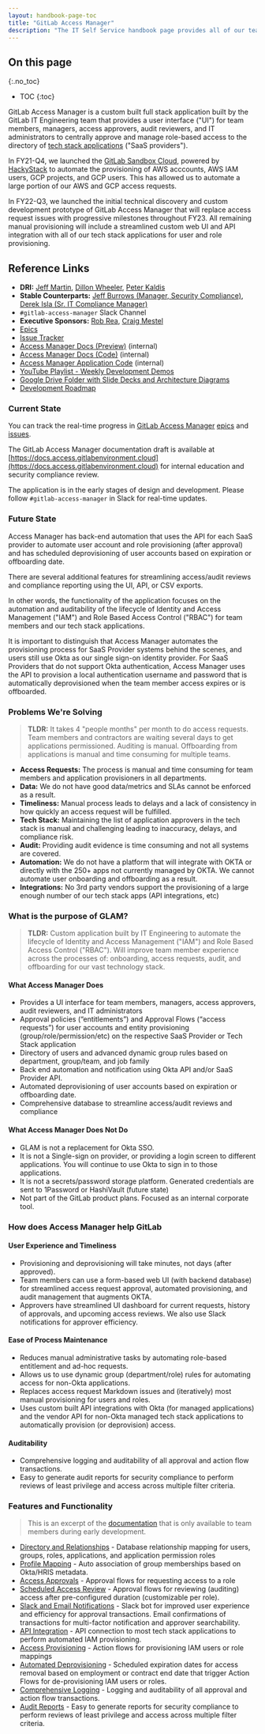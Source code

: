 ```yaml
---
layout: handbook-page-toc
title: "GitLab Access Manager"
description: "The IT Self Service handbook page provides all of our team members easy access to all of the processes and solutions for IT related services."
---
```


## On this page
{:.no_toc}

- TOC
{:toc}

GitLab Access Manager is a custom built full stack application built by the GitLab IT Engineering team that provides a user interface ("UI") for team members, managers, access approvers, audit reviewers, and IT administrators to centrally approve and manage role-based access to the directory of [tech stack applications](/handbook/business-technology/tech-stack-applications/) ("SaaS providers").

In FY21-Q4, we launched the [GitLab Sandbox Cloud](/handbook/infrastructure-standards/realms/sandbox/), powered by [HackyStack](https://gitlab.com/hackystack/hackystack-portal) to automate the provisioning of AWS acccounts, AWS IAM users, GCP projects, and GCP users. This has allowed us to automate a large portion of our AWS and GCP access requests.

In FY22-Q3, we launched the initial technical discovery and custom development prototype of GitLab Access Manager that will replace access request issues with progressive milestones throughout FY23. All remaining manual provisioning will include a streamlined custom web UI and API integration with all of our tech stack applications for user and role provisioning.

## Reference Links

* **DRI:** [Jeff Martin](/company/team/#jeffersonmartin), [Dillon Wheeler](/company/team/#dillonwheeler), [Peter Kaldis](/company/team/#pkaldis)
* **Stable Counterparts:** [Jeff Burrows (Manager, Security Compliance)](/company/team/#jburrows001), [Derek Isla (Sr. IT Compliance Manager)](/company/team/#disla)
* `#gitlab-access-manager` Slack Channel
* **Executive Sponsors:** [Rob Rea](/company/team/#rrea1), [Craig Mestel](/company/team/#cmestel)
* [Epics](https://gitlab.com/gitlab-com/business-technology/engineering/access-manager/-/epics)
* [Issue Tracker](https://gitlab.com/gitlab-com/business-technology/engineering/access-manager/-/issues)
* [Access Manager Docs (Preview)](https://docs.access.gitlabenvironment.cloud) (internal)
* [Access Manager Docs (Code)](https://gitlab.com/gitlab-com/business-technology/engineering/access-manager/gitlab-access-manager-docs) (internal)
* [Access Manager Application Code](https://gitlab.com/gitlab-com/business-technology/engineering/access-manager/gitlab-access-manager-app) (internal)
* [YouTube Playlist - Weekly Development Demos](https://www.youtube.com/playlist?list=PL05JrBw4t0KoLbqn20qVAX8f-ZGvbb88V)
* [Google Drive Folder with Slide Decks and Architecture Diagrams](https://drive.google.com/drive/folders/1qY4KCTAM26VEmUPPcKFS8EdK1p3McxU_)
* [Development Roadmap](https://drive.google.com/drive/folders/1W1861aFWo8XBoBYbI95FbRX6zDS2bsAr)

### Current State

You can track the real-time progress in [GitLab Access Manager](https://gitlab.com/groups/gitlab-com/business-technology/engineering/access-manager) [epics](https://gitlab.com/groups/gitlab-com/business-technology/engineering/access-manager/-/epics) and [issues](https://gitlab.com/gitlab-com/business-technology/engineering/access-manager/-/issues).

The GitLab Access Manager documentation draft is available at [https://docs.access.gitlabenvironment.cloud](https://docs.access.gitlabenvironment.cloud) for internal education and security compliance review. 

The application is in the early stages of design and development. Please follow `#gitlab-access-manager` in Slack for real-time updates.

### Future State

Access Manager has back-end automation that uses the API for each SaaS provider to automate user account and role provisioning (after approval) and has scheduled deprovisioning of user accounts based on expiration or offboarding date.

There are several additional features for streamlining access/audit reviews and compliance reporting using the UI, API, or CSV exports.

In other words, the functionality of the application focuses on the automation and auditability of the lifecycle of Identity and Access Management ("IAM") and Role Based Access Control ("RBAC") for team members and our tech stack applications.

It is important to distinguish that Access Manager automates the provisioning process for SaaS Provider systems behind the scenes, and users still use Okta as our single sign-on identity provider. For SaaS Providers that do not support Okta authentication, Access Manager uses the API to provision a local authentication username and password that is automatically deprovisioned when the team member access expires or is offboarded.

### Problems We're Solving

> **TLDR:** It takes 4 "people months" per month to do access requests. Team members and contractors are waiting several days to get applications permissioned. Auditing is manual. Offboarding from applications is manual and time consuming for multiple teams.

* **Access Requests:** The process is manual and time consuming for team members and application provisioners in all departments. 
* **Data:** We do not have good data/metrics and SLAs cannot be enforced as a result.
* **Timeliness:** Manual process leads to delays and a lack of consistency in how quickly an access request will be fulfilled.
* **Tech Stack:** Maintaining the list of application approvers in the tech stack is manual and challenging leading to inaccuracy, delays, and compliance risk.
* **Audit:** Providing audit evidence is time consuming and not all systems are covered.
* **Automation:** We do not have a platform that will integrate with OKTA or directly with the 250+ apps not currently managed by OKTA. We cannot automate user onboarding and offboarding as a result.
* **Integrations:** No 3rd party vendors support the provisioning of a large enough number of our tech stack apps (API integrations, etc)

### What is the purpose of GLAM?

> **TLDR:** Custom application built by IT Engineering to automate the lifecycle of Identity and Access Management ("IAM") and Role Based Access Control ("RBAC"). Will improve team member experience across the processes of: onboarding, access requests, audit, and offboarding for our vast technology stack.

#### What Access Manager Does

* Provides a UI interface for team members, managers, access approvers, audit reviewers, and IT administrators
* Approval policies (“entitlements”) and Approval Flows (“access requests”) for user accounts and entity provisioning (group/role/permission/etc) on the respective SaaS Provider or Tech Stack application
* Directory of users and advanced dynamic group rules based on department, group/team, and job family
* Back end automation and notification using Okta API and/or SaaS Provider API.
* Automated deprovisioning of user accounts based on expiration or offboarding date. 
* Comprehensive database to streamline access/audit reviews and compliance 

#### What Access Manager Does Not Do

* GLAM is not a replacement for Okta SSO. 
* It is not a Single-sign on provider, or providing a login screen to different applications. You will continue to use Okta to sign in to those applications.
* It is not a secrets/password storage platform. Generated credentials are sent to 1Password or HashiVault (future state)
* Not part of the GitLab product plans. Focused as an internal corporate tool.

### How does Access Manager help GitLab

#### User Experience and Timeliness
* Provisioning and deprovisioning will take minutes, not days (after approved).
* Team members can use a form-based web UI (with backend database) for streamlined access request approval, automated provisioning, and audit management that augments OKTA. 
* Approvers have streamlined UI dashboard for current requests, history of approvals, and upcoming access reviews. We also use Slack notifications for approver efficiency.

#### Ease of Process Maintenance
* Reduces manual administrative tasks by automating role-based entitlement and ad-hoc requests. 
* Allows us to use dynamic group (department/role) rules for automating access for non-Okta applications.
* Replaces access request Markdown issues and (iteratively) most manual provisioning for users and roles. 
* Uses custom built API integrations with Okta (for managed applications) and the vendor API for non-Okta managed tech stack applications to automatically provision (or deprovision) access. 

#### Auditability
* Comprehensive logging and auditability of all approval and action flow transactions.
* Easy to generate audit reports for security compliance to perform reviews of least privilege and access across multiple filter criteria.

### Features and Functionality

> This is an excerpt of the [documentation](https://docs.access.gitlabenvironment.cloud) that is only available to team members during early development.

* [Directory and Relationships](https://docs.access.gitlabenvironment.cloud/docs/architecture/features/directory-relationships) - Database relationship mapping for users, groups, roles, applications, and application permission roles
* [Profile Mapping](https://docs.access.gitlabenvironment.cloud/docs/architecture/features/profile-mapping) - Auto association of group memberships based on Okta/HRIS metadata.
* [Access Approvals](https://docs.access.gitlabenvironment.cloud/docs/architecture/features/approvals) - Approval flows for requesting access to a role
* [Scheduled Access Review](https://docs.access.gitlabenvironment.cloud/docs/architecture/features/access-review) - Approval flows for reviewing (auditing) access after pre-configured duration (customizable per role).
* [Slack and Email Notifications](https://docs.access.gitlabenvironment.cloud/docs/architecture/features/notifications) - Slack bot for improved user experience and efficiency for approval transactions. Email confirmations of transactions for multi-factor notification and approver searchability.
* [API Integration](https://docs.access.gitlabenvironment.cloud/docs/architecture/features/api-integration) - API connection to most tech stack applications to perform automated IAM provisioning.
* [Access Provisioning](https://docs.access.gitlabenvironment.cloud/docs/architecture/features/provisioning) - Action flows for provisioning IAM users or role mappings
* [Automated Deprovisioning](https://docs.access.gitlabenvironment.cloud/docs/architecture/features/deprovisioning) - Scheduled expiration dates for access removal based on employment or contract end date that trigger Action Flows for de-provisioning IAM users or roles.
* [Comprehensive Logging](https://docs.access.gitlabenvironment.cloud/docs/architecture/features/logging) - Logging and auditability of all approval and action flow transactions.
* [Audit Reports](https://docs.access.gitlabenvironment.cloud/docs/architecture/features/audit-reports) - Easy to generate reports for security compliance to perform reviews of least privilege and access across multiple filter criteria.




